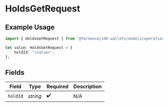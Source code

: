 # HoldsGetRequest

## Example Usage

```typescript
import { HoldsGetRequest } from "@formance/sdk-wallets/models/operations";

let value: HoldsGetRequest = {
    holdId: "<value>",
};
```

## Fields

| Field              | Type               | Required           | Description        |
| ------------------ | ------------------ | ------------------ | ------------------ |
| `holdId`           | *string*           | :heavy_check_mark: | N/A                |